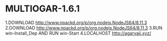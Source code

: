# MULTIOGAR-1.6.1
1.DOWNLOAD http://www.npackd.org/p/org.nodejs.NodeJS64/8.11.3 
2.DOWNLOAD http://www.npackd.org/p/org.nodejs.NodeJS64/8.11.3
3.RUN win-Install_Dep AND RUN win-Start
4.LOCALHOST http://agarvaii.xyz/
